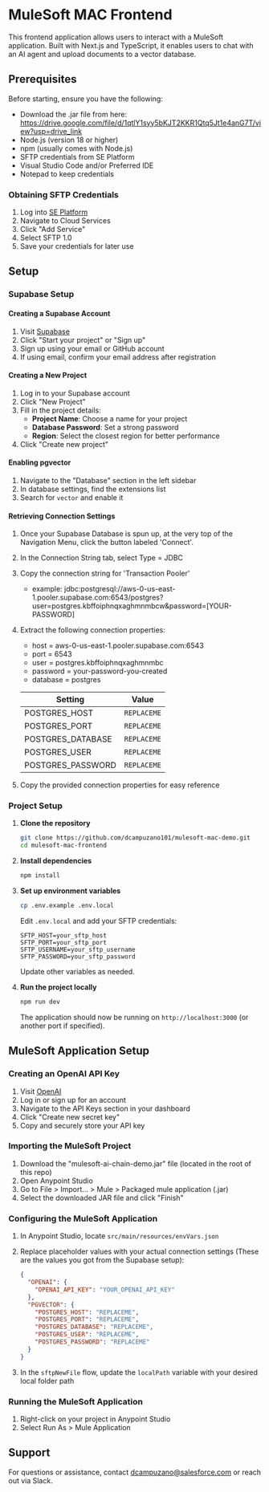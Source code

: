 # MuleSoft MAC Frontend

This frontend application allows users to interact with a MuleSoft application. Built with Next.js and TypeScript, it enables users to chat with an AI agent and upload documents to a vector database.

## Prerequisites

Before starting, ensure you have the following:

- Download the .jar file from here: https://drive.google.com/file/d/1qtlY1syy5bKJT2KKR1Qtq5Jt1e4anG7T/view?usp=drive_link
- Node.js (version 18 or higher)
- npm (usually comes with Node.js)
- SFTP credentials from SE Platform
- Visual Studio Code and/or Preferred IDE
- Notepad to keep credentials

### Obtaining SFTP Credentials

1. Log into [SE Platform](https://se-platform.tools.mulesoft.com/)
2. Navigate to Cloud Services
3. Click "Add Service"
4. Select SFTP 1.0
5. Save your credentials for later use

## Setup

### Supabase Setup

#### Creating a Supabase Account

1. Visit [Supabase](https://supabase.com)
2. Click "Start your project" or "Sign up"
3. Sign up using your email or GitHub account
4. If using email, confirm your email address after registration

#### Creating a New Project

1. Log in to your Supabase account
2. Click "New Project"
3. Fill in the project details:
   - **Project Name**: Choose a name for your project
   - **Database Password**: Set a strong password
   - **Region**: Select the closest region for better performance
4. Click "Create new project"

#### Enabling pgvector

1. Navigate to the "Database" section in the left sidebar
2. In database settings, find the extensions list
3. Search for `vector` and enable it

#### Retrieving Connection Settings

1. Once your Supabase Database is spun up, at the very top of the Navigation Menu, click the button labeled 'Connect'.
2. In the Connection String tab, select Type = JDBC
3. Copy the connection string for 'Transaction Pooler'
   - example: jdbc:postgresql://aws-0-us-east-1.pooler.supabase.com:6543/postgres?user=postgres.kbffoiphnqxaghmnmbcw&password=[YOUR-PASSWORD]
4. Extract the following connection properties:
   - host = aws-0-us-east-1.pooler.supabase.com:6543
   - port = 6543
   - user = postgres.kbffoiphnqxaghmnmbc
   - password = your-password-you-created
   - database = postgres

   | Setting           | Value       |
   | ----------------- | ----------- |
   | POSTGRES_HOST     | `REPLACEME` |
   | POSTGRES_PORT     | `REPLACEME` |
   | POSTGRES_DATABASE | `REPLACEME` |
   | POSTGRES_USER     | `REPLACEME` |
   | POSTGRES_PASSWORD | `REPLACEME` |

6. Copy the provided connection properties for easy reference

### Project Setup

1. **Clone the repository**

   ```bash
   git clone https://github.com/dcampuzano101/mulesoft-mac-demo.git
   cd mulesoft-mac-frontend
   ```

2. **Install dependencies**

   ```bash
   npm install
   ```

3. **Set up environment variables**

   ```bash
   cp .env.example .env.local
   ```

   Edit `.env.local` and add your SFTP credentials:

   ```
   SFTP_HOST=your_sftp_host
   SFTP_PORT=your_sftp_port
   SFTP_USERNAME=your_sftp_username
   SFTP_PASSWORD=your_sftp_password
   ```

   Update other variables as needed.

4. **Run the project locally**

   ```bash
   npm run dev
   ```

   The application should now be running on `http://localhost:3000` (or another port if specified).

## MuleSoft Application Setup

### Creating an OpenAI API Key

1. Visit [OpenAI](https://platform.openai.com)
2. Log in or sign up for an account
3. Navigate to the API Keys section in your dashboard
4. Click "Create new secret key"
5. Copy and securely store your API key

### Importing the MuleSoft Project

1. Download the "mulesoft-ai-chain-demo.jar" file (located in the root of this repo)
2. Open Anypoint Studio
3. Go to File > Import... > Mule > Packaged mule application (.jar)
4. Select the downloaded JAR file and click "Finish"

### Configuring the MuleSoft Application

1. In Anypoint Studio, locate `src/main/resources/envVars.json`
2. Replace placeholder values with your actual connection settings (These are the values you got from the Supabase setup):

   ```json
   {
     "OPENAI": {
       "OPENAI_API_KEY": "YOUR_OPENAI_API_KEY"
     },
     "PGVECTOR": {
       "POSTGRES_HOST": "REPLACEME",
       "POSTGRES_PORT": "REPLACEME",
       "POSTGRES_DATABASE": "REPLACEME",
       "POSTGRES_USER": "REPLACEME",
       "POSTGRES_PASSWORD": "REPLACEME"
     }
   }
   ```

3. In the `sftpNewFile` flow, update the `localPath` variable with your desired local folder path

### Running the MuleSoft Application

1. Right-click on your project in Anypoint Studio
2. Select Run As > Mule Application

## Support

For questions or assistance, contact dcampuzano@salesforce.com or reach out via Slack.
